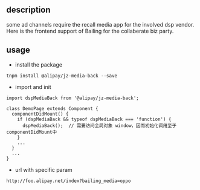 ## description
some ad channels require the recall media app for the involved dsp vendor. Here is the frontend support of Bailing for the collaberate biz party.

## usage
- install the package
```
tnpm install @alipay/jz-media-back --save
```
- import and init
```
import dspMediaBack from '@alipay/jz-media-back';

class DemoPage extends Component {
  componentDidMount() {
    if (dspMediaBack && typeof dspMediaBack === 'function') {
      dspMediaBack();  // 需要访问全局对象 window，因而初始化调用至于 componentDidMount中
    }
    ...
  }
  ...
}
```
- url with specific param
```
http://foo.alipay.net/index?bailing_media=oppo
```